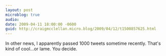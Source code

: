 ```yaml
---
layout: post
microblog: true
audio: 
date: 2009-04-11 18:00:00 -0600
guid: http://craigmcclellan.micro.blog/2009/04/12/t1500857625.html
---
```

In other news, I apparently passed 1000 tweets sometime recently.  That's kind of cool...or lame.  You decide.
